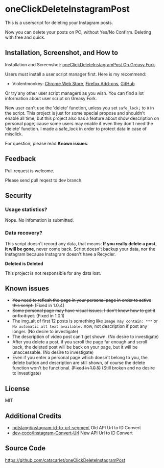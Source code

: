 # oneClickDeleteInstagramPost

This is a userscript for deleting your Instagram posts.

Now you can delete your posts on PC, without Yes/No Confirm. Deleting with free and quick.

## Installation, Screenshot, and How to

Installation and Screenshot: [oneClickDeleteInstagramPost On Greasy Fork](https://greasyfork.org/zh-CN/scripts/373339-oneclickdeleteinstagrampost)

Users must install a user script manager first. Here is my recommend:

- Violentmonkey: [Chrome Web Store](https://chrome.google.com/webstore/detail/violentmonkey/jinjaccalgkegednnccohejagnlnfdag), [Firefox Add-ons](https://addons.mozilla.org/en-US/firefox/addon/greasemonkey/), [GitHub](https://github.com/violentmonkey/violentmonkey/releases/latest)

Or try any other user script managers as you wish. You can find a lot information about user script on Greasy Fork.

New user can't use the 'delete' function, unless you set `safe_lock;` to `0` in the script. This project is just for some special propose and shouldn't enable all time, but this project also has a feature about show description on personal page, cause some users may enable it even they don't need the 'delete' function. I made a safe_lock in order to protect data in case of misclick.

For question, please read **Known issues**.

## Feedback

Pull request is welcome.

Please send pull reqest to dev branch.

## Security

### Usage statistics?

Nope. No infomation is submitted.

### Data recovery?

This script doesn't record any data, that means: **If you really delete a post, it will be gone**, never come back. Script doesn't backup your data, nor the Instagram because Instagram doesn't have a Recycler.

**Deleted is Deleted**

This project is not responsible for any data lost.

## Known issues

- ~~You need to reflesh the page in your personal page in order to active this script.~~ (Fixed in 1.0.4)
- ~~Some personal page may have visual issues. I don't know how to get it or fix it yet.~~ (Fixed in 1.0.1)
- The img_alt of first 12 posts is something like `Image may contain: ***` or `No automatic alt text available.` now, not description if post any longer. (No desire to investigate)
- The description of video post can't get shown. (No desire to investigate)
- After you delete a post, if you scroll the page far enough and scroll back, the deleted post will be back on your page, but it will be unaccessable. (No desire to investigate)
- Even if you enter a personal page which doesn't belong to you, the delete button and description are still shown, of course the delete function won't be functional. ~~(Fixed in 1.0.5)~~ (Still broken and no desire to investigate)

## License

MIT

## Additional Credits

- [notslang/instagram-id-to-url-segment](https://github.com/notslang/instagram-id-to-url-segment) Old API Url to ID Convert
- [dev-coco/Instagram-Convert-Url](https://github.com/dev-coco/Instagram-Convert-Url) New API Url to ID Convert

## Source Code

<https://github.com/catscarlet/oneClickDeleteInstagramPost>
